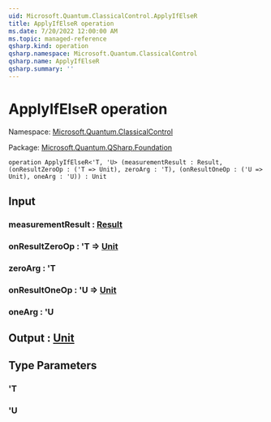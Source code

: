 ```yaml
---
uid: Microsoft.Quantum.ClassicalControl.ApplyIfElseR
title: ApplyIfElseR operation
ms.date: 7/20/2022 12:00:00 AM
ms.topic: managed-reference
qsharp.kind: operation
qsharp.namespace: Microsoft.Quantum.ClassicalControl
qsharp.name: ApplyIfElseR
qsharp.summary: ''
---
```


# ApplyIfElseR operation

Namespace: [Microsoft.Quantum.ClassicalControl](xref:Microsoft.Quantum.ClassicalControl)

Package: [Microsoft.Quantum.QSharp.Foundation](https://nuget.org/packages/Microsoft.Quantum.QSharp.Foundation)




```qsharp
operation ApplyIfElseR<'T, 'U> (measurementResult : Result, (onResultZeroOp : ('T => Unit), zeroArg : 'T), (onResultOneOp : ('U => Unit), oneArg : 'U)) : Unit
```


## Input

### measurementResult : [Result](xref:microsoft.quantum.qsharp.valueliterals#result-literal)




### onResultZeroOp : 'T => [Unit](xref:microsoft.quantum.qsharp.valueliterals#unit-literal) 




### zeroArg : 'T




### onResultOneOp : 'U => [Unit](xref:microsoft.quantum.qsharp.valueliterals#unit-literal) 




### oneArg : 'U





## Output : [Unit](xref:microsoft.quantum.qsharp.valueliterals#unit-literal)



## Type Parameters

### 'T


### 'U

